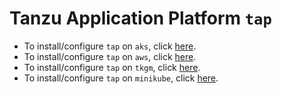 # Tanzu Application Platform `tap`

- To install/configure `tap` on `aks`, click [here](aks).
- To install/configure `tap` on `aws`, click [here](aws).
- To install/configure `tap` on `tkgm`, click [here](tkgm).
- To install/configure `tap` on `minikube`, click [here](minikube).
